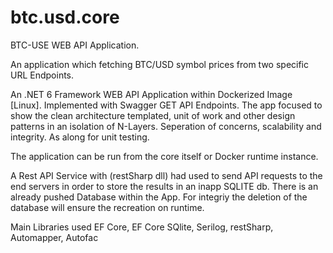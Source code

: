 # btc.usd.core

BTC-USE WEB API Application.

An application which fetching BTC/USD symbol prices from two specific URL Endpoints.

An .NET 6 Framework WEB API Application within Dockerized Image [Linux].
Implemented with Swagger GET API Endpoints. 
The app focused to show the clean architecture templated, unit of work and other design patterns in an isolation of N-Layers. 
Seperation of concerns, scalability and integrity. As along for unit testing.

The application can be run from the core itself or Docker runtime instance.

A Rest API Service with (restSharp dll) had used to send API requests to the end servers in order to store the results in an inapp SQLITE db.
There is an already pushed Database within the App. For integriy the deletion of the database will ensure the recreation on runtime.

Main Libraries used 
EF Core,
EF Core SQlite,
Serilog,
restSharp,
Automapper,
Autofac
